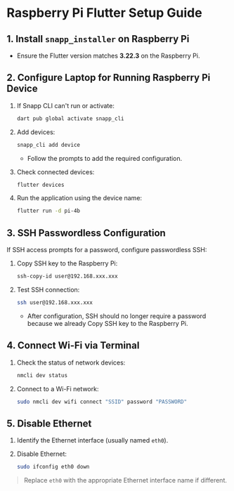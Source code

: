 
# Raspberry Pi Flutter Setup Guide

## 1. Install `snapp_installer` on Raspberry Pi

- Ensure the Flutter version matches **3.22.3** on the Raspberry Pi.

## 2. Configure Laptop for Running Raspberry Pi Device

1. If Snapp CLI can't run or activate:

   ```bash
   dart pub global activate snapp_cli
   ```

2. Add devices:

   ```bash
   snapp_cli add device
   ```

   - Follow the prompts to add the required configuration.

3. Check connected devices:

   ```bash
   flutter devices
   ```

4. Run the application using the device name:

   ```bash
   flutter run -d pi-4b
   ```

## 3. SSH Passwordless Configuration

If SSH access prompts for a password, configure passwordless SSH:

1. Copy SSH key to the Raspberry Pi:

   ```bash
   ssh-copy-id user@192.168.xxx.xxx
   ```

2. Test SSH connection:

   ```bash
   ssh user@192.168.xxx.xxx
   ```

   - After configuration, SSH should no longer require a password because we already Copy SSH key to the Raspberry Pi.

## 4. Connect Wi-Fi via Terminal

1. Check the status of network devices:

   ```bash
   nmcli dev status
   ```

2. Connect to a Wi-Fi network:

   ```bash
   sudo nmcli dev wifi connect "SSID" password "PASSWORD"
   ```

## 5. Disable Ethernet

1. Identify the Ethernet interface (usually named `eth0`).
2. Disable Ethernet:

   ```bash
   sudo ifconfig eth0 down
   ```

> Replace `eth0` with the appropriate Ethernet interface name if different.
